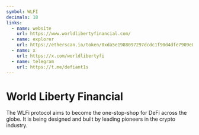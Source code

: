 ```yaml
---
symbol: WLFI
decimals: 18
links:
  - name: website
    url: https://www.worldlibertyfinancial.com/
  - name: explorer
    url: https://etherscan.io/token/0xda5e1988097297dcdc1f90d4dfe7909e847cbef6
  - name: x
    url: https://x.com/worldlibertyfi
  - name: telegram
    url: https://t.me/defiant1s
---
```


# World Liberty Financial

The WLFi protocol aims to become the one-stop-shop for DeFi across the globe. It is being designed and built by leading pioneers in the crypto industry.
